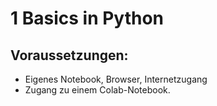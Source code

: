 # 1 Basics in Python

## Voraussetzungen: 

* Eigenes Notebook, Browser, Internetzugang
* Zugang zu einem Colab-Notebook.


